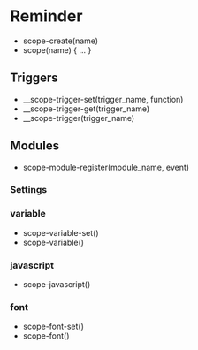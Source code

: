 # Reminder
- scope-create(name)
- scope(name) { ... }

## Triggers
- __scope-trigger-set(trigger_name, function)
- __scope-trigger-get(trigger_name)
- __scope-trigger(trigger_name)

## Modules
- scope-module-register(module_name, event)

### Settings

### variable
- scope-variable-set()
- scope-variable()

### javascript
- scope-javascript()

### font
- scope-font-set()
- scope-font()
